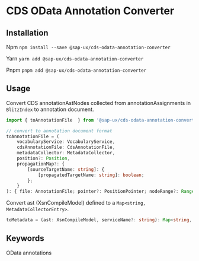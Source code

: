 # CDS OData Annotation Converter

## Installation
Npm
`npm install --save @sap-ux/cds-odata-annotation-converter`

Yarn
`yarn add @sap-ux/cds-odata-annotation-converter `

Pnpm
`pnpm add @sap-ux/cds-odata-annotation-converter `

## Usage

Convert CDS annotationAstNodes collected from annotationAssignments in `BlitzIndex`  to annotation document.

```Typescript
import { toAnnotationFile  } from '@sap-ux/cds-odata-annotation-converter';

// convert to annotation document format
toAnnotationFile = (
    vocabularyService: VocabularyService,
    cdsAnnotationFile: CdsAnnotationFile,
    metadataCollector: MetadataCollector,
    position?: Position,
    propagationMap?: {
        [sourceTargetName: string]: {
            [propagatedTargetName: string]: boolean;
        };
    }
): { file: AnnotationFile; pointer?: PositionPointer; nodeRange?: Range; diagnostics?: Diagnostic[] } 
```


Convert ast (XsnCompileModel) defined to a `Map<string, MetadataCollectorEntry>`.

```Typescript
toMetadata = (ast: XsnCompileModel, serviceName?: string): Map<string, MetadataCollectorEntry> 
```

## Keywords
OData annotations
